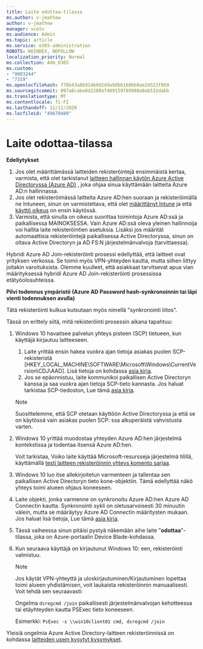 ```yaml
---
title: Laite odottaa-tilassa
ms.author: v-jmathew
author: v-jmathew
manager: scotv
ms.audience: Admin
ms.topic: article
ms.service: o365-administration
ROBOTS: NOINDEX, NOFOLLOW
localization_priority: Normal
ms.collection: Adm_O365
ms.custom:
- "9003244"
- "7319"
ms.openlocfilehash: f70b43a8b914b0d2dda9db61606b8ae24523f869
ms.sourcegitcommit: 097a8cabe0d2280af489159789988a0ab532dabb
ms.translationtype: MT
ms.contentlocale: fi-FI
ms.lasthandoff: 12/11/2020
ms.locfileid: "49678480"
---
```

# <a name="device-in-pending-state"></a>Laite odottaa-tilassa

**Edellytykset**

1. Jos olet määrittämässä laitteiden rekisteröintejä ensimmäistä kertaa, varmista, että olet tarkistanut [laitteen hallinnan käytön Azure Active Directoryssa (Azure AD)](https://docs.microsoft.com/azure/active-directory/devices/overview?WT.mc_id=Portal-Microsoft_Azure_Support) , joka ohjaa sinua käyttämään laitteita Azure AD:n hallinnassa.
2. Jos olet rekisteröimässä laitteita Azure AD:hen suoraan ja rekisteröimällä ne Intuneen, sinun on varmistettava, että olet [määrittänyt Intune](https://docs.microsoft.com/mem/intune/enrollment/device-enrollment?WT.mc_id=Portal-Microsoft_Azure_Support) ja että [käyttö oikeus](https://docs.microsoft.com/mem/intune/fundamentals/licenses-assign?WT.mc_id=Portal-Microsoft_Azure_Support) on ensin käytössä.
3. Varmista, että sinulla on oikeus suorittaa toimintoja Azure AD:ssä ja paikallisessa MAINOKSESSA. Vain Azure AD:ssä oleva yleinen hallinnoija voi hallita laite rekisteröintien asetuksia. Lisäksi jos määrität automaattisia rekisteröintejä paikallisessa Active Directoryssa, sinun on oltava Active Directoryn ja AD FS:N järjestelmänvalvoja (tarvittaessa).

Hybridi Azure AD Join-rekisteröinti prosessi edellyttää, että laitteet ovat yrityksen verkossa. Se toimii myös VPN-yhteyden kautta, mutta siihen liittyy joitakin varoituksista. Olemme kuulleet, että asiakkaat tarvitsevat apua vian määrityksessä hybridi Azure AD Join-rekisteröinti prosessissa etätyöolosuhteissa.

**Pilvi todennus ympäristö (Azure AD Password hash-synkronoinnin tai läpi vienti todennuksen avulla)**

Tätä rekisteröinti kulkua kutsutaan myös nimellä "synkronointi liitos".

Tässä on erittely siitä, mitä rekisteröinti prosessin aikana tapahtuu:

1. Windows 10 havaitsee palvelun yhteys pisteen (SCP) tietueen, kun käyttäjä kirjautuu laitteeseen.

    1. Laite yrittää ensin hakea vuokra ajan tietoja asiakas puolen SCP-rekisteristä [HKEY_LOCAL_MACHINE\SOFTWARE\Microsoft\Windows\CurrentVersion\CDJ\AAD]. Lisä tietoja on kohdassa [asia kirja](https://docs.microsoft.com/azure/active-directory/devices/hybrid-azuread-join-control).
    1. Jos se epäonnistuu, laite kommunikoi paikallisen Active Directoryn kanssa ja saa vuokra ajan tietoja SCP-tieto kannasta. Jos haluat tarkistaa SCP-tiedoston, Lue tämä [asia kirja](https://docs.microsoft.com/azure/active-directory/devices/hybrid-azuread-join-manual#configure-a-service-connection-point).

    > [!NOTE]
    > Suosittelemme, että SCP otetaan käyttöön Active Directoryssa ja että se on käytössä vain asiakas puolen SCP: ssa alkuperäistä vahvistusta varten.

2. Windows 10 yrittää muodostaa yhteyden Azure AD:hen järjestelmä kontekstissa ja todentaa itsensä Azure AD:hen.

    Voit tarkistaa, Voiko laite käyttää Microsoft-resursseja järjestelmä tilillä, käyttämällä [testi laitteen rekisteröinnin yhteys komento sarjaa](https://gallery.technet.microsoft.com/Test-Device-Registration-3dc944c0).

3. Windows 10 luo itse allekirjoitetun varmenteen ja tallentaa sen paikallisen Active Directoryn tieto kone-objektiin. Tämä edellyttää näkö yhteys toimi alueen ohjaus koneeseen.

4. Laite objekti, jonka varmenne on synkronoitu Azure AD:hen Azure AD Connectin kautta. Synkronointi sykli on oletusarvoisesti 30 minuutin välein, mutta se määräytyy Azure AD Connectin määritysten mukaan. Jos haluat lisä tietoja, Lue tämä [asia kirja](https://docs.microsoft.com/azure/active-directory/hybrid/how-to-connect-sync-configure-filtering#organizational-unitbased-filtering).

5. Tässä vaiheessa sinun pitäisi pystyä näkemään aihe laite "**odottaa**"-tilassa, joka on Azure-portaalin Device Blade-kohdassa.

6. Kun seuraava käyttäjä on kirjautunut Windows 10: een, rekisteröinti valmistuu.

    > [!NOTE]
    > Jos käytät VPN-yhteyttä ja uloskirjautuminen/Kirjautuminen lopettaa toimi alueen yhdistämisen, voit laukaista rekisteröinnin manuaalisesti. Voit tehdä sen seuraavasti:
    >
    > Ongelma `dsregcmd /join` paikallisesti järjestelmänvalvojan kehotteessa tai etäyhteyden kautta PSExec tieto koneeseen.
    >
    > Esimerkki: `PsExec -s \\win10client01 cmd, dsregcmd /join`

Yleisiä ongelmia Azure Active Directory-laitteen rekisteröinnissä on kohdassa [laitteiden usein kysytyt kysymykset](https://docs.microsoft.com/azure/active-directory/devices/faq).
